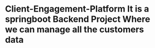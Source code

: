 # Client-Engagement-Platform It is a springboot Backend Project Where we can manage all the customers data
